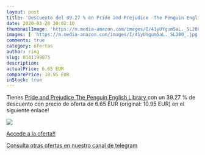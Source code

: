 ```yaml
---
layout: post
title: 'Descuento del 39.27 % en Pride and Prejudice  The Penguin English'
date: 2020-03-28 20:02:10
thumbnailImage: 'https://m.media-amazon.com/images/I/41yUYgum5aL._SL200_.jpg'
images: [ 'https://m.media-amazon.com/images/I/41yUYgum5aL._SL200_.jpg' ]
comments: true
category: ofertas
author: ring
slug: 0141199075
description:
actualPrice: 6.65 EUR
comparePrice: 10.95 EUR
inStock: true
---
```


Tienes [Pride and Prejudice  The Penguin English Library ](https://www.amazon.com/dp/0141199075/?tag=redken08-20) con un 39.27 % de descuento con precio de oferta de 6.65 EUR (original: 10.95 EUR) en el siguiente enlace!

[![](https://m.media-amazon.com/images/I/41yUYgum5aL._SL200_.jpg)](https://www.amazon.com/dp/0141199075/?tag=redken08-20)

[Accede a la oferta!!](https://www.amazon.com/dp/0141199075/?tag=redken08-20)

[Consulta otras ofertas en nuestro canal de telegram](https://t.me/s/ofertas25)
